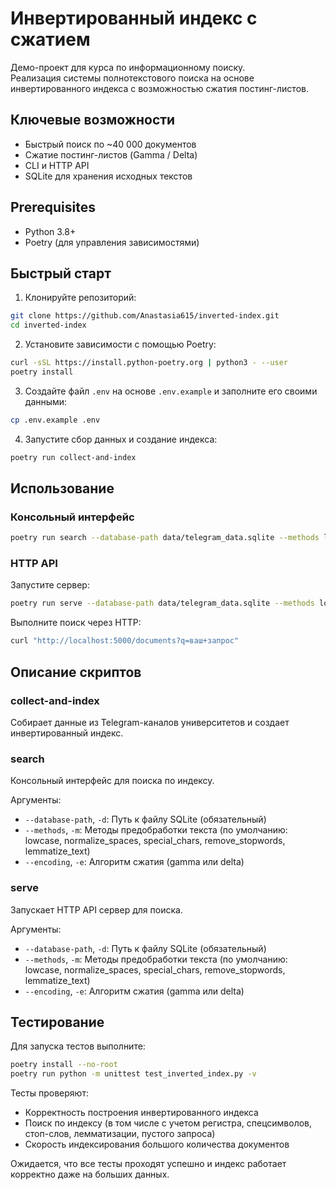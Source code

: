 # Инвертированный индекс с сжатием

Демо-проект для курса по информационному поиску.  
Реализация системы полнотекстового поиска на основе инвертированного индекса с возможностью сжатия постинг-листов.

## Ключевые возможности

- Быстрый поиск по ~40 000 документов  
- Сжатие постинг-листов (Gamma / Delta)  
- CLI и HTTP API  
- SQLite для хранения исходных текстов  

## Prerequisites

- Python 3.8+
- Poetry (для управления зависимостями)

## Быстрый старт

1. Клонируйте репозиторий:
```bash
git clone https://github.com/Anastasia615/inverted-index.git
cd inverted-index
```

2. Установите зависимости с помощью Poetry:
```bash
curl -sSL https://install.python-poetry.org | python3 - --user
poetry install
```

3. Создайте файл `.env` на основе `.env.example` и заполните его своими данными:
```bash
cp .env.example .env
```

4. Запустите сбор данных и создание индекса:
```bash
poetry run collect-and-index
```

## Использование

### Консольный интерфейс

```bash
poetry run search --database-path data/telegram_data.sqlite --methods lowcase normalize_spaces special_chars remove_stopwords lemmatize_text "ваш запрос"
```

### HTTP API

Запустите сервер:
```bash
poetry run serve --database-path data/telegram_data.sqlite --methods lowcase normalize_spaces special_chars remove_stopwords lemmatize_text
```

Выполните поиск через HTTP:
```bash
curl "http://localhost:5000/documents?q=ваш+запрос"
```

## Описание скриптов

### collect-and-index
Собирает данные из Telegram-каналов университетов и создает инвертированный индекс.

### search
Консольный интерфейс для поиска по индексу.

Аргументы:
- `--database-path`, `-d`: Путь к файлу SQLite (обязательный)
- `--methods`, `-m`: Методы предобработки текста (по умолчанию: lowcase, normalize_spaces, special_chars, remove_stopwords, lemmatize_text)
- `--encoding`, `-e`: Алгоритм сжатия (gamma или delta)

### serve
Запускает HTTP API сервер для поиска.

Аргументы:
- `--database-path`, `-d`: Путь к файлу SQLite (обязательный)
- `--methods`, `-m`: Методы предобработки текста (по умолчанию: lowcase, normalize_spaces, special_chars, remove_stopwords, lemmatize_text)
- `--encoding`, `-e`: Алгоритм сжатия (gamma или delta)

## Тестирование

Для запуска тестов выполните:

```bash
poetry install --no-root
poetry run python -m unittest test_inverted_index.py -v
```

Тесты проверяют:
- Корректность построения инвертированного индекса
- Поиск по индексу (в том числе с учетом регистра, спецсимволов, стоп-слов, лемматизации, пустого запроса)
- Скорость индексирования большого количества документов

Ожидается, что все тесты проходят успешно и индекс работает корректно даже на больших данных.
